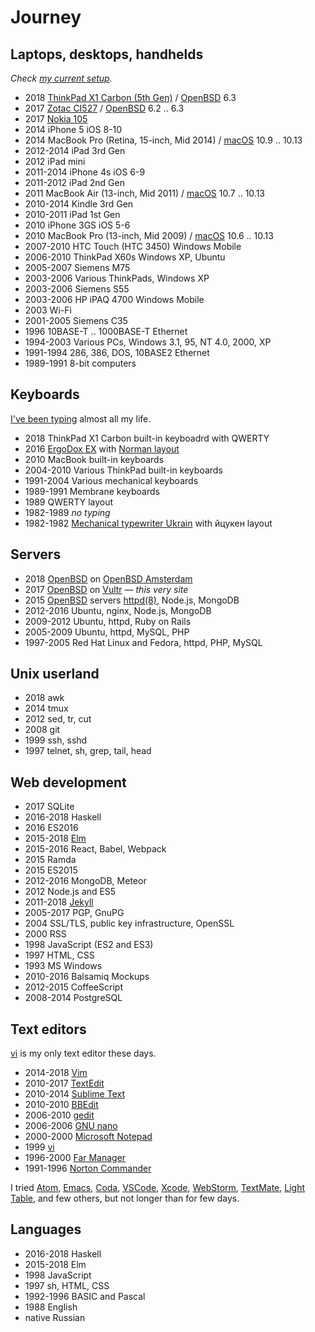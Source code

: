 # Journey

## Laptops, desktops, handhelds

_Check [my current setup](setup.html)._

- 2018 [ThinkPad X1 Carbon (5th Gen)](lenovo-thinkpad-x1c5.html) / [OpenBSD] 6.3
- 2017 [Zotac CI527](zotac-ci527.html) / [OpenBSD] 6.2 .. 6.3
- 2017 [Nokia 105](nokia-105.html)
- 2014 iPhone 5 iOS 8-10
- 2014 MacBook Pro (Retina, 15-inch, Mid 2014) / [macOS] 10.9 .. 10.13
- 2012-2014 iPad 3rd Gen
- 2012 iPad mini
- 2011-2014 iPhone 4s iOS 6-9
- 2011-2012 iPad 2nd Gen
- 2011 MacBook Air (13-inch, Mid 2011) / [macOS] 10.7 .. 10.13
- 2010-2014 Kindle 3rd Gen
- 2010-2011 iPad 1st Gen
- 2010 iPhone 3GS iOS 5-6
- 2010 MacBook Pro (13-inch, Mid 2009) / [macOS] 10.6 .. 10.13
- 2007-2010 HTC Touch (HTC 3450) Windows Mobile
- 2006-2010 ThinkPad X60s Windows XP, Ubuntu
- 2005-2007 Siemens M75
- 2003-2006 Various ThinkPads, Windows XP
- 2003-2006 Siemens S55
- 2003-2006 HP iPAQ 4700 Windows Mobile
- 2003 Wi-Fi
- 2001-2005 Siemens C35
- 1996 10BASE-T .. 1000BASE-T Ethernet
- 1994-2003 Various PCs, Windows 3.1, 95, NT 4.0, 2000, XP
- 1991-1994 286, 386, DOS, 10BASE2 Ethernet
- 1989-1991 8-bit computers

## Keyboards

[I've been typing](typing.html) almost all my life.

- 2018 ThinkPad X1 Carbon built-in keyboadrd with QWERTY
- 2016 [ErgoDox EX](ergodox.html) with [Norman layout](norman-layout.html)
- 2010 MacBook built-in keyboards
- 2004-2010 Various ThinkPad built-in keyboards
- 1991-2004 Various mechanical keyboards
- 1989-1991 Membrane keyboards
- 1989 QWERTY layout
- 1982-1989 _no typing_
- 1982-1982 [Mechanical typewriter Ukrain](typewriter-ukrain.html) with &#1081;&#1094;&#1091;&#1082;&#1077;&#1085; layout

## Servers

- 2018 [OpenBSD] on [OpenBSD Amsterdam](openbsd.amsterdam.html)
- 2017 [OpenBSD] on [Vultr](vultr.html) &mdash; _this very site_
- 2015 [OpenBSD] servers [httpd(8)](openbsd/httpd.html), Node.js, MongoDB
- 2012-2016 Ubuntu, nginx, Node.js, MongoDB
- 2009-2012 Ubuntu, httpd, Ruby on Rails
- 2005-2009 Ubuntu, httpd, MySQL, PHP
- 1997-2005 Red Hat Linux and Fedora, httpd, PHP, MySQL

## Unix userland

- 2018 awk
- 2014 tmux
- 2012 sed, tr, cut
- 2008 git
- 1999 ssh, sshd
- 1997 telnet, sh, grep, tail, head

## Web development

- 2017 SQLite
- 2016-2018 Haskell
- 2016 ES2016
- 2015-2018 [Elm](elm.html)
- 2015-2016 React, Babel, Webpack
- 2015 Ramda
- 2015 ES2015
- 2012-2016 MongoDB, Meteor
- 2012 Node.js and ES5
- 2011-2018 [Jekyll](jekyll.html)
- 2005-2017 PGP, GnuPG
- 2004 SSL/TLS, public key infrastructure, OpenSSL
- 2000 RSS
- 1998 JavaScript (ES2 and ES3)
- 1997 HTML, CSS
- 1993 MS Windows
- 2010-2016 Balsamiq Mockups
- 2012-2015 CoffeeScript
- 2008-2014 PostgreSQL

## Text editors

[vi](vi.html) is my only text editor these days.

- 2014-2018 [Vim](vim.html)
- 2010-2017 [TextEdit](https://en.m.wikipedia.org/wiki/TextEdit)
- 2010-2014 [Sublime Text](https://en.m.wikipedia.org/wiki/Sublime_Text)
- 2010-2010 [BBEdit](https://en.m.wikipedia.org/wiki/BBEdit)
- 2006-2010 [gedit](https://en.m.wikipedia.org/wiki/Gedit)
- 2006-2006 [GNU nano](https://en.m.wikipedia.org/wiki/GNU_nano)
- 2000-2000 [Microsoft Notepad](https://en.m.wikipedia.org/wiki/Microsoft_Notepad)
- 1999 [vi](vi.html)
- 1996-2000 [Far Manager](https://en.m.wikipedia.org/wiki/Far_Manager)
- 1991-1996 [Norton Commander](https://en.m.wikipedia.org/wiki/Norton_Commander)

I tried
[Atom](https://en.m.wikipedia.org/wiki/Atom_(text_editor)),
[Emacs](https://en.m.wikipedia.org/wiki/Emacs),
[Coda](https://en.m.wikipedia.org/wiki/Coda_(web_development_software)),
[VSCode](https://en.m.wikipedia.org/wiki/Visual_Studio_Code),
[Xcode](https://en.m.wikipedia.org/wiki/Xcode),
[WebStorm](https://en.m.wikipedia.org/wiki/JetBrains#WebStorm),
[TextMate](https://en.m.wikipedia.org/wiki/TextMate), [Light
Table](https://en.m.wikipedia.org/wiki/Light_Table_(software)),
and few others, but not longer than for few days. 

## Languages

- 2016-2018 Haskell 
- 2015-2018 Elm
- 1998 JavaScript
- 1997 sh, HTML, CSS
- 1992-1996 BASIC and Pascal
- 1988 English
- native Russian

[OpenBSD]: openbsd/
[macOS]: macOS/
